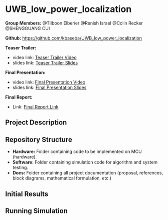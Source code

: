# UWB_low_power_localization

**Group Members:** @Tilboon Elberier @Renish Israel @Colin Recker @SHENGGUANG CUI

**Github:** <https://github.com/kbaseba/UWB_low_power_localization>

**Teaser Trailer:**

- video link: [Teaser Trailer Video](https://drive.google.com/file/d/1NqVSRKgPGOlBpSH2c5ZiYteqhftA8bAO/view?usp=sharing)
- slides link: [Teaser Trailer Slides](https://drive.google.com/file/d/1Ohd6Mz0xrf-abUZ1H6qgpHvoQS4ExkJc/view?usp=sharing)

**Final Presentation:**

- video link: [Final Presentation Video](https://drive.google.com/file/d/1IQD6iAC3c13g_61y9Lsj6MBZReiD89Qw/view?usp=drive_link)
- slides link: [Final Presentation Slides](https://docs.google.com/presentation/d/1_pf4Dz9vVI_usuHNAMpIKqTfpL77DY0qCMJKGrLF9FY/edit?usp=sharing)

**Final Report:**

- Link: [Final Report Link](https://github.com/kbaseba/UWB_low_power_localization/blob/main/docs/ECE_209_Final_Paper_Part_1%20(2).pdf)

## Project Description

## Repository Structure

- **Hardware:** Folder containing code to be implemented on MCU (hardware).
- **Software:** Folder containing simulation code for algorithm and system testing.
- **Docs:** Folder containing all project documentation (proposal, references, block diagrams, mathematical formulation, etc.)

## Initial Results

## Running Simulation
